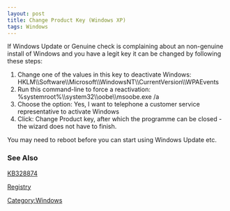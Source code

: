 ```yaml
---
layout: post 
title: Change Product Key (Windows XP)
tags: Windows
---
```


If Windows Update or Genuine check is complaining about an non-genuine
install of Windows and you have a legit key it can be changed by
following these steps:

1.  Change one of the values in this key to deactivate Windows:
    HKLM\\\\Software\\\\Microsoft\\\\WindowsNT\\\\CurrentVersion\\\\WPAEvents
2.  Run this command-line to force a reactivation:
    %systemroot%\\\\system32\\\\oobe\\\\msoobe.exe /a
3.  Choose the option: Yes, I want to telephone a customer service
    representative to activate Windows
4.  Click: Change Product key, after which the programme can be closed -
    the wizard does not have to finish.

You may need to reboot before you can start using Windows Update etc.

### See Also

[KB328874](http://support.microsoft.com/kb/328874)

[Registry](Registry "wikilink")

[Category:Windows](Category:Windows "wikilink")
